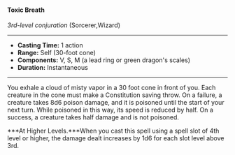 #### Toxic Breath
*3rd-level conjuration* (Sorcerer,Wizard)
___
- **Casting Time:** 1 action
- **Range:** Self (30-foot cone)
- **Components:** V, S, M (a lead ring or green dragon's scales)
- **Duration:** Instantaneous
---
You exhale a cloud of misty vapor in a 30 foot cone in front of you. Each creature in the cone must make a Constitution saving throw. On a failure, a creature takes 8d6 poison damage, and it is poisoned until the start of your next turn. While poisoned in this way, its speed is reduced by half. On a success, a creature takes half damage and is not poisoned.

***At Higher Levels.***When you cast this spell using a spell slot of 4th level or higher, the damage dealt increases by 1d6 for each slot level above 3rd.
